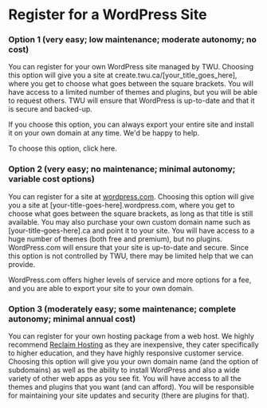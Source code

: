 # Register for a WordPress Site

### Option 1 \(very easy; low maintenance; moderate autonomy; no cost\)

You can register for your own WordPress site managed by TWU. Choosing this option will give you a site at create.twu.ca/\[your\_title\_goes\_here\], where you get to choose what goes between the square brackets. You will have access to a limited number of themes and plugins, but you will be able to request others. TWU will ensure that WordPress is up-to-date and that it is secure and backed-up.

If you choose this option, you can always export your entire site and install it on your own domain at any time. We'd be happy to help.

To choose this option, click here.

### Option 2 \(very easy; no maintenance; minimal autonomy; variable cost options\)

You can register for a site at [wordpress.com](http://wordpress.com). Choosing this option will give you a site at \[your-title-goes-here\].wordpress.com, where you get to choose what goes between the square brackets, as long as that title is still available. You may also purchase your own custom domain name such as \[your-title-goes-here\].ca and point it to your site. You will have access to a huge number of themes \(both free and premium\), but no plugins. WordPress.com will ensure that your site is up-to-date and secure. Since this option is not controlled by TWU, there may be limited help that we can provide.

WordPress.com offers higher levels of service and more options for a fee, and you are able to export your site to your own domain.

### Option 3 \(moderately easy; some maintenance; complete autonomy; minimal annual cost\)

You can register for your own hosting package from a web host. We highly recommend [Reclaim Hosting](http://reclaimhosting.com) as they are inexpensive, they cater specifically to higher education, and they have highly responsive customer service. Choosing this option will give you your own domain name \(and the option of subdomains\) as well as the ability to install WordPress and also a wide variety of other web apps as you see fit. You will have access to all the themes and plugins that you want \(and can afford\). You will be responsible for maintaining your site updates and security \(there are plugins for that\).


